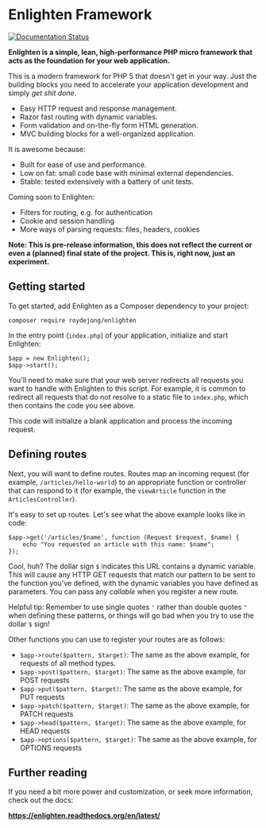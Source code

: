 Enlighten Framework
===

[![Documentation Status](https://readthedocs.org/projects/enlighten/badge/?version=latest)](https://readthedocs.org/projects/enlighten/?badge=latest)

**Enlighten is a simple, lean, high-performance PHP micro framework that acts as the foundation for your web application.**

This is a modern framework for PHP 5 that doesn't get in your way. Just the building blocks you need to accelerate your application development and simply *get shit done*. 

- Easy HTTP request and response management.
- Razor fast routing with dynamic variables.
- Form validation and on-the-fly form HTML generation.
- MVC building blocks for a well-organized application.

It is awesome because:

- Built for ease of use and performance.
- Low on fat: small code base with minimal external dependencies.
- Stable: tested extensively with a battery of unit tests.

Coming soon to Enlighten:

- Filters for routing, e.g. for authentication
- Cookie and session handling
- More ways of parsing requests: files, headers, cookies


**Note: This is pre-release information, this does not reflect the current or even a (planned) final state of the project. This is, right now, just an experiment.**

Getting started
---
To get started, add Enlighten as a Composer dependency to your project:

    composer require roydejong/enlighten

In the entry point (`index.php`) of your application, initialize and start Enlighten:

    $app = new Enlighten();
    $app->start();
    
You'll need to make sure that your web server redirects all requests you want to handle with Enlighten to this script. For example, it is common to redirect all requests that do not resolve to a static file to `index.php`, which then contains the code you see above.
    
This code will initialize a blank application and process the incoming request.

Defining routes
---
Next, you will want to define routes. Routes map an incoming request (for example, `/articles/hello-world`) to an appropriate function or controller that can respond to it (for example, the `viewArticle` function in the `ArticlesController`).

It's easy to set up routes. Let's see what the above example looks like in code:

    $app->get('/articles/$name', function (Request $request, $name) {
        echo "You requested an article with this name: $name";
    });
    
Cool, huh? The dollar sign `$` indicates this URL contains a dynamic variable. This will cause any HTTP GET requests that match our pattern to be sent to the function you've defined, with the dynamic variables you have defined as parameters. You can pass any *callable* when you register a new route.

Helpful tip: Remember to use single quotes `'` rather than double quotes `"` when defining these patterns, or things will go bad when you try to use the dollar `$` sign!
 
Other functions you can use to register your routes are as follows:

- `$app->route($pattern, $target)`: The same as the above example, for requests of all method types.
- `$app->post($pattern, $target)`: The same as the above example, for POST requests
- `$app->put($pattern, $target)`: The same as the above example, for PUT requests
- `$app->patch($pattern, $target)`: The same as the above example, for PATCH requests
- `$app->head($pattern, $target)`: The same as the above example, for HEAD requests
- `$app->options($pattern, $target)`: The same as the above example, for OPTIONS requests
 
Further reading
---
If you need a bit more power and customization, or seek more information, check out the docs:

**<https://enlighten.readthedocs.org/en/latest/>**